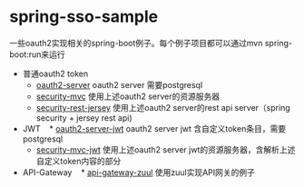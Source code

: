 # spring-sso-sample

一些oauth2实现相关的spring-boot例子。每个例子项目都可以通过mvn spring-boot:run来运行

* 普通oauth2 token
    * [oauth2-server](/tree/master/oauth2-server) oauth2 server  需要postgresql
    * [security-mvc](/tree/master/security-mvc) 使用上述oauth2 server的资源服务器
    * [security-rest-jersey](/tree/master/security-rest-jersey) 使用上述oauth2 server的rest api server（spring security + jersey rest api)
* JWT
    * [oauth2-server-jwt](/tree/master/oauth2-server-jwt) oauth2 server jwt 含自定义token条目，需要postgresql
    * [security-mvc-jwt](/tree/master/security-mvc-jwt) 使用上述oauth2 server jwt的资源服务器，含解析上述自定义token内容的部分
* API-Gateway
    * [api-gateway-zuul](/tree/master/api-gateway-zuul) 使用zuul实现API网关的例子
    
    
    
